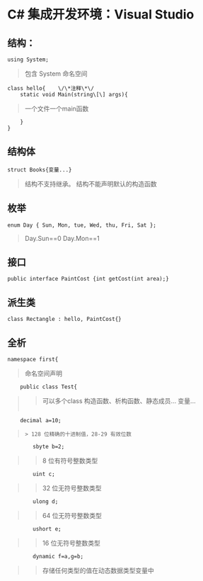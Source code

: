 # C# 集成开发环境：Visual Studio

## 结构：
```
using System;
```
> 包含 System 命名空间
```
class hello{	\/\*注释\*\/
	static void Main(string\[\] args){
```

>  一个文件一个main函数
```
	}
}
```

## 结构体
```
struct Books{变量...}
```
> 结构不支持继承。
> 结构不能声明默认的构造函数

## 枚举
```
enum Day { Sun, Mon, tue, Wed, thu, Fri, Sat };
```
> Day.Sun==0
> Day.Mon==1

## 接口
```
public interface PaintCost {int getCost(int area);}
```

## 派生类
```
class Rectangle : hello, PaintCost{}
```

## 全析
```
namespace first{
```
> 命名空间声明
```
	public class Test{
```
> > 可以多个class
> > 构造函数、析构函数、静态成员...
> 变量...
>  ```
		decimal a=10;
>  ```
> > 128 位精确的十进制值，28-29 有效位数
```
		sbyte b=2;
```
> > 8 位有符号整数类型
```
		uint c;
```
> > 32 位无符号整数类型
```
		ulong d;
```
> > 64 位无符号整数类型
```
		ushort e;
```
> > 16 位无符号整数类型
```
		dynamic f=a,g=b;
```
> > 存储任何类型的值在动态数据类型变量中
